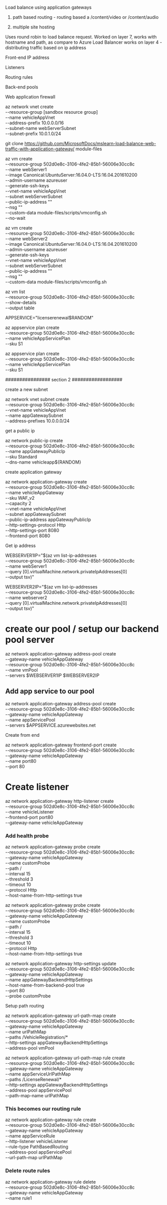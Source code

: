 

Load balance using application gateways 


1. path based routing - routing based a /content/video or /content/audio 

2. multiple site hosting 


Uses round robin to load balance request. Worked on layer 7, works with hostname and path, as compare to Azure Load Balancer works on layer 4 - distributing traffic based on ip address 

Front-end IP address

Listeners

Routing rules

Back-end pools

Web application firewall



az network vnet create \
  --resource-group [sandbox resource group] \
  --name vehicleAppVnet \
  --address-prefix 10.0.0.0/16 \
  --subnet-name webServerSubnet \
  --subnet-prefix 10.0.1.0/24


git clone https://github.com/MicrosoftDocs/mslearn-load-balance-web-traffic-with-application-gateway/ module-files


az vm create \
  --resource-group 502d0e8c-3106-4fe2-85b1-56006e30cc8c \
  --name webServer1 \
  --image Canonical:UbuntuServer:16.04.0-LTS:16.04.201610200 \
  --admin-username azureuser \
  --generate-ssh-keys \
  --vnet-name vehicleAppVnet \
  --subnet webServerSubnet \
  --public-ip-address "" \
  --nsg "" \
  --custom-data module-files/scripts/vmconfig.sh \
  --no-wait

az vm create \
  --resource-group 502d0e8c-3106-4fe2-85b1-56006e30cc8c \
  --name webServer2 \
  --image Canonical:UbuntuServer:16.04.0-LTS:16.04.201610200 \
  --admin-username azureuser \
  --generate-ssh-keys \
  --vnet-name vehicleAppVnet \
  --subnet webServerSubnet \
  --public-ip-address "" \
  --nsg "" \
  --custom-data module-files/scripts/vmconfig.sh



az vm list \
  --resource-group 502d0e8c-3106-4fe2-85b1-56006e30cc8c \
  --show-details \
  --output table


APPSERVICE="licenserenewal$RANDOM"

az appservice plan create \
    --resource-group 502d0e8c-3106-4fe2-85b1-56006e30cc8c \
    --name vehicleAppServicePlan \
    --sku S1

az appservice plan create \
    --resource-group 502d0e8c-3106-4fe2-85b1-56006e30cc8c \
    --name vehicleAppServicePlan \
    --sku S1


################  section 2 ##################



create a new subnet


az network vnet subnet create \
  --resource-group 502d0e8c-3106-4fe2-85b1-56006e30cc8c \
  --vnet-name vehicleAppVnet  \
  --name appGatewaySubnet \
  --address-prefixes 10.0.0.0/24


get a public ip 

az network public-ip create \
  --resource-group 502d0e8c-3106-4fe2-85b1-56006e30cc8c \
  --name appGatewayPublicIp \
  --sku Standard \
  --dns-name vehicleapp${RANDOM}

create application gateway 


az network application-gateway create \
--resource-group 502d0e8c-3106-4fe2-85b1-56006e30cc8c \
--name vehicleAppGateway \
--sku WAF_v2 \
--capacity 2 \
--vnet-name vehicleAppVnet \
--subnet appGatewaySubnet \
--public-ip-address appGatewayPublicIp \
--http-settings-protocol Http \
--http-settings-port 8080 \
--frontend-port 8080

Get ip address 

WEBSERVER1IP="$(az vm list-ip-addresses \
  --resource-group 502d0e8c-3106-4fe2-85b1-56006e30cc8c \
  --name webServer1 \
  --query [0].virtualMachine.network.privateIpAddresses[0] \
  --output tsv)"

WEBSERVER2IP="$(az vm list-ip-addresses \
  --resource-group 502d0e8c-3106-4fe2-85b1-56006e30cc8c \
  --name webserver2 \
  --query [0].virtualMachine.network.privateIpAddresses[0] \
  --output tsv)"



# create our pool / setup our backend pool server 


az network application-gateway address-pool create \
  --gateway-name vehicleAppGateway \
  --resource-group 502d0e8c-3106-4fe2-85b1-56006e30cc8c \
  --name vmPool \
  --servers $WEBSERVER1IP $WEBSERVER2IP


## Add app service to our pool

az network application-gateway address-pool create \
    --resource-group 502d0e8c-3106-4fe2-85b1-56006e30cc8c \
    --gateway-name vehicleAppGateway \
    --name appServicePool \
    --servers $APPSERVICE.azurewebsites.net



Create from end 

az network application-gateway frontend-port create \
    --resource-group 502d0e8c-3106-4fe2-85b1-56006e30cc8c \
    --gateway-name vehicleAppGateway \
    --name port80 \
    --port 80


# Create listener 

az network application-gateway http-listener create \
    --resource-group 502d0e8c-3106-4fe2-85b1-56006e30cc8c \
    --name vehicleListener \
    --frontend-port port80 \
    --gateway-name vehicleAppGateway



###  Add health probe 


az network application-gateway probe create \
    --resource-group 502d0e8c-3106-4fe2-85b1-56006e30cc8c \
    --gateway-name vehicleAppGateway \
    --name customProbe \
    --path / \
    --interval 15 \
    --threshold 3 \
    --timeout 10 \
    --protocol Http \
    --host-name-from-http-settings true


az network application-gateway probe create \
    --resource-group 502d0e8c-3106-4fe2-85b1-56006e30cc8c \
    --gateway-name vehicleAppGateway \
    --name customProbe \
    --path / \
    --interval 15 \
    --threshold 3 \
    --timeout 10 \
    --protocol Http \
    --host-name-from-http-settings true


az network application-gateway http-settings update \
    --resource-group 502d0e8c-3106-4fe2-85b1-56006e30cc8c \
    --gateway-name vehicleAppGateway \
    --name appGatewayBackendHttpSettings \
    --host-name-from-backend-pool true \
    --port 80 \
    --probe customProbe



Setup path routing 

az network application-gateway url-path-map create \
    --resource-group 502d0e8c-3106-4fe2-85b1-56006e30cc8c \
    --gateway-name vehicleAppGateway \
    --name urlPathMap \
    --paths /VehicleRegistration/* \
    --http-settings appGatewayBackendHttpSettings \
    --address-pool vmPool



az network application-gateway url-path-map rule create \
    --resource-group 502d0e8c-3106-4fe2-85b1-56006e30cc8c \
    --gateway-name vehicleAppGateway \
    --name appServiceUrlPathMap \
    --paths /LicenseRenewal/* \
    --http-settings appGatewayBackendHttpSettings \
    --address-pool appServicePool \
    --path-map-name urlPathMap



### This becomes our routing rule


az network application-gateway rule create \
    --resource-group 502d0e8c-3106-4fe2-85b1-56006e30cc8c \
    --gateway-name vehicleAppGateway \
    --name appServiceRule \
    --http-listener vehicleListener \
    --rule-type PathBasedRouting \
    --address-pool appServicePool \
    --url-path-map urlPathMap


### Delete route rules 


az network application-gateway rule delete \
    --resource-group 502d0e8c-3106-4fe2-85b1-56006e30cc8c \
    --gateway-name vehicleAppGateway \
    --name rule1



